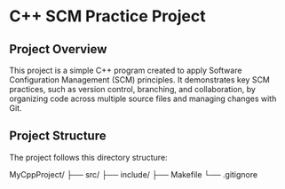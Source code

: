 # C++ SCM Practice Project

## Project Overview
This project is a simple C++ program created to apply Software Configuration Management (SCM) principles. It demonstrates key SCM practices, such as version control, branching, and collaboration, by organizing code across multiple source files and managing changes with Git.

## Project Structure
The project follows this directory structure:

MyCppProject/
 ├── src/
 ├── include/
 ├── Makefile
 └── .gitignore
